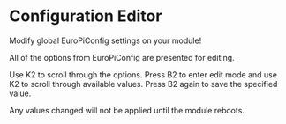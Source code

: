 # Configuration Editor

Modify global EuroPiConfig settings on your module!

All of the options from EuroPiConfig are presented for editing.

Use K2 to scroll through the options. Press B2 to enter edit mode and use K2 to
scroll through available values. Press B2 again to save the specified value.

Any values changed will not be applied until the module reboots.
